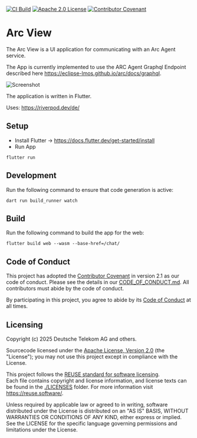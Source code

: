 [![CI Build](https://github.com/eclipse-lmos/arc-view/actions/workflows/build.yml/badge.svg?branch=main)](https://github.com/eclipse-lmos/arc-view/actions/workflows/build.yml)
[![Apache 2.0 License](https://img.shields.io/badge/license-Apache%202.0-green.svg)](https://www.apache.org/licenses/LICENSE-2.0)
[![Contributor Covenant](https://img.shields.io/badge/Contributor%20Covenant-2.1-4baaaa.svg)](CODE_OF_CONDUCT.md)

# Arc View

The Arc View is a UI application for communicating with an Arc Agent service.

The App is currently implemented to use the ARC Agent Graphql Endpoint described here https://eclipse-lmos.github.io/arc/docs/graphql.

![Screenshot](screenshot.png)

The application is written in Flutter.

Uses: https://riverpod.dev/de/

## Setup

- Install Flutter -> https://docs.flutter.dev/get-started/install
- Run App
 ```
 flutter run 
```

## Development

Run the following command to ensure that code generation is active:

```
dart run build_runner watch
```

## Build

Run the following command to build the app for the web:

```
flutter build web --wasm --base-href=/chat/
```

## Code of Conduct

This project has adopted the [Contributor Covenant](https://www.contributor-covenant.org/) in version 2.1 as our code of conduct. Please see the details in our [CODE_OF_CONDUCT.md](CODE_OF_CONDUCT.md). All contributors must abide by the code of conduct.

By participating in this project, you agree to abide by its [Code of Conduct](./CODE_OF_CONDUCT.md) at all times.

## Licensing
Copyright (c) 2025 Deutsche Telekom AG and others.

Sourcecode licensed under the [Apache License, Version 2.0](https://www.apache.org/licenses/LICENSE-2.0) (the "License"); you may not use this project except in compliance with the License.

This project follows the [REUSE standard for software licensing](https://reuse.software/).    
Each file contains copyright and license information, and license texts can be found in the [./LICENSES](./LICENSES) folder. For more information visit https://reuse.software/.

Unless required by applicable law or agreed to in writing, software distributed under the License is distributed on an "AS IS" BASIS, WITHOUT WARRANTIES OR CONDITIONS OF ANY KIND, either express or implied. See the LICENSE for the specific language governing permissions and limitations under the License.